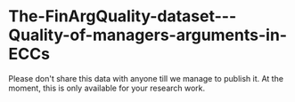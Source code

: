 # The-FinArgQuality-dataset---Quality-of-managers-arguments-in-ECCs

Please don't share this data with anyone till we manage to publish it. At the moment, this is only available for your research work.
